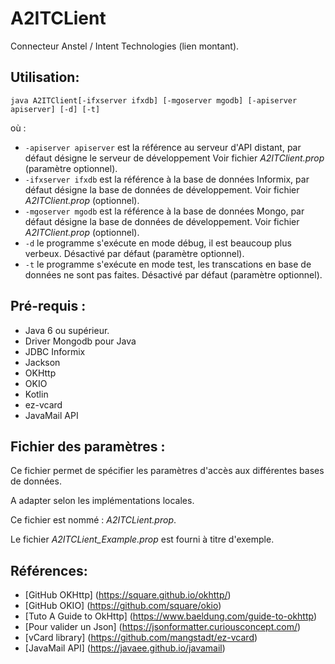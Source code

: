 # A2ITCLient

Connecteur Anstel / Intent Technologies (lien montant).

## Utilisation:
```
java A2ITClient[-ifxserver ifxdb] [-mgoserver mgodb] [-apiserver apiserver] [-d] [-t] 
```
où :
* ```-apiserver apiserver``` est la référence au serveur d'API distant, par défaut désigne le serveur de développement Voir fichier *A2ITClient.prop* (paramètre optionnel).
* ```-ifxserver ifxdb``` est la référence à la base de données Informix, par défaut désigne la base de données de développement. Voir fichier *A2ITClient.prop* (optionnel).
* ```-mgoserver mgodb``` est la référence à la base de données Mongo, par défaut désigne la base de données de développement. Voir fichier *A2ITClient.prop* (optionnel).
* ```-d``` le programme s'exécute en mode débug, il est beaucoup plus verbeux. Désactivé par défaut (paramètre optionnel).
* ```-t``` le programme s'exécute en mode test, les transcations en base de données ne sont pas faites. Désactivé par défaut (paramètre optionnel).

## Pré-requis :
- Java 6 ou supérieur.
- Driver Mongodb pour Java
- JDBC Informix
- Jackson
- OKHttp
- OKIO
- Kotlin
- ez-vcard
- JavaMail API

## Fichier des paramètres : 

Ce fichier permet de spécifier les paramètres d'accès aux différentes bases de données.

A adapter selon les implémentations locales.

Ce fichier est nommé : *A2ITCLient.prop*.

Le fichier *A2ITCLient_Example.prop* est fourni à titre d'exemple.

## Références:

- [GitHub OKHttp] (https://square.github.io/okhttp/)
- [GitHub OKIO] (https://github.com/square/okio)
- [Tuto A Guide to OkHttp] (https://www.baeldung.com/guide-to-okhttp)
- [Pour valider un Json] (https://jsonformatter.curiousconcept.com/)
- [vCard library] (https://github.com/mangstadt/ez-vcard)
- [JavaMail API] (https://javaee.github.io/javamail)
